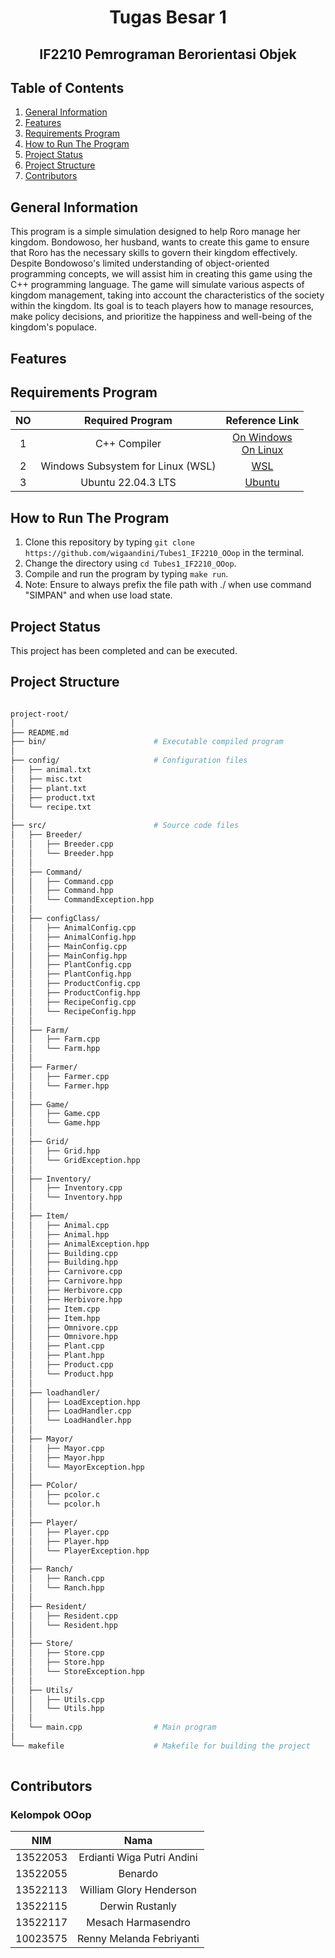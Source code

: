 <h1 align="center"> Tugas Besar 1 </h1>
<h2 align="center"> IF2210 Pemrograman Berorientasi Objek </h2>


## Table of Contents
1. [General Information](#general-information)
2. [Features](#features)
3. [Requirements Program](#required_program)
4. [How to Run The Program](#how-to-run-the-program)
5. [Project Status](#project-status)
6. [Project Structure](#project-structure)
7. [Contributors](#contributors)


## General Information
This program is a simple simulation designed to help Roro manage her kingdom. Bondowoso, her husband, wants to create this game to ensure that Roro has the necessary skills to govern their kingdom effectively. Despite Bondowoso's limited understanding of object-oriented programming concepts, we will assist him in creating this game using the C++ programming language. The game will simulate various aspects of kingdom management, taking into account the characteristics of the society within the kingdom. Its goal is to teach players how to manage resources, make policy decisions, and prioritize the happiness and well-being of the kingdom's populace.


## Features


## Requirements Program
|   NO   |  Required Program                    |                                         Reference Link                                         |
| :----: | :----------------------------------: | :--------------------------------------------------------------------------------------------: |
|   1    |  C++ Compiler                        | [On Windows](https://www.freecodecamp.org/news/how-to-install-c-and-cpp-compiler-on-windows/) <br> [On Linux](https://www.codespeedy.com/how-to-install-cpp-on-linux/) |
|   2    |  Windows Subsystem for Linux (WSL)   | [WSL](https://learn.microsoft.com/en-us/windows/wsl/install)                                  |
|   3    |  Ubuntu 22.04.3 LTS                  | [Ubuntu](https://ubuntu.com/download/desktop)                                                 |


## How to Run The Program
1. Clone this repository by typing `git clone https://github.com/wigaandini/Tubes1_IF2210_OOop` in the terminal.
2. Change the directory using `cd Tubes1_IF2210_OOop`.
3. Compile and run the program by typing `make run`.
4. Note: Ensure to always prefix the file path with ./ when use command "SIMPAN" and when use load state.


## Project Status
This project has been completed and can be executed.


## Project Structure
```bash

project-root/
│
├── README.md
├── bin/                        # Executable compiled program
│
├── config/                     # Configuration files
│   ├── animal.txt
│   ├── misc.txt
│   ├── plant.txt
│   ├── product.txt
│   └── recipe.txt
│
├── src/                        # Source code files
│   ├── Breeder/                
│   │   ├── Breeder.cpp
│   │   └── Breeder.hpp
│   │
│   ├── Command/                
│   │   ├── Command.cpp
│   │   ├── Command.hpp
│   │   └── CommandException.hpp
│   │
│   ├── configClass/
│   │   ├── AnimalConfig.cpp
│   │   ├── AnimalConfig.hpp
│   │   ├── MainConfig.cpp
│   │   ├── MainConfig.hpp
│   │   ├── PlantConfig.cpp
│   │   ├── PlantConfig.hpp
│   │   ├── ProductConfig.cpp
│   │   ├── ProductConfig.hpp
│   │   ├── RecipeConfig.cpp
│   │   └── RecipeConfig.hpp
│   │
│   ├── Farm/
│   │   ├── Farm.cpp
│   │   └── Farm.hpp
│   │
│   ├── Farmer/
│   │   ├── Farmer.cpp
│   │   └── Farmer.hpp
│   │
│   ├── Game/
│   │   ├── Game.cpp
│   │   └── Game.hpp
│   │
│   ├── Grid/
│   │   ├── Grid.hpp
│   │   └── GridException.hpp
│   │
│   ├── Inventory/
│   │   ├── Inventory.cpp
│   │   └── Inventory.hpp
│   │
│   ├── Item/
│   │   ├── Animal.cpp
│   │   ├── Animal.hpp
│   │   ├── AnimalException.hpp
│   │   ├── Building.cpp
│   │   ├── Building.hpp
│   │   ├── Carnivore.cpp
│   │   ├── Carnivore.hpp
│   │   ├── Herbivore.cpp
│   │   ├── Herbivore.hpp
│   │   ├── Item.cpp
│   │   ├── Item.hpp
│   │   ├── Omnivore.cpp
│   │   ├── Omnivore.hpp
│   │   ├── Plant.cpp
│   │   ├── Plant.hpp
│   │   ├── Product.cpp
│   │   └── Product.hpp
│   │
│   ├── loadhandler/
│   │   ├── LoadException.hpp
│   │   ├── LoadHandler.cpp
│   │   └── LoadHandler.hpp
│   │
│   ├── Mayor/
│   │   ├── Mayor.cpp
│   │   ├── Mayor.hpp
│   │   └── MayorException.hpp
│   │
│   ├── PColor/
│   │   ├── pcolor.c
│   │   └── pcolor.h
│   │
│   ├── Player/
│   │   ├── Player.cpp
│   │   ├── Player.hpp
│   │   └── PlayerException.hpp
│   │
│   ├── Ranch/
│   │   ├── Ranch.cpp
│   │   └── Ranch.hpp
│   │
│   ├── Resident/
│   │   ├── Resident.cpp
│   │   └── Resident.hpp
│   │
│   ├── Store/
│   │   ├── Store.cpp
│   │   ├── Store.hpp
│   │   └── StoreException.hpp
│   │
│   ├── Utils/
│   │   ├── Utils.cpp
│   │   └── Utils.hpp
│   │
│   └── main.cpp                # Main program
│
└── makefile                    # Makefile for building the project                                      
        
```


## Contributors
### **Kelompok OOop**
|   NIM    |                  Nama                  |
| :------: | :------------------------------------: |
| 13522053 |       Erdianti Wiga Putri Andini       |
| 13522055 |                Benardo                 |
| 13522113 |        William Glory Henderson         |
| 13522115 |            Derwin Rustanly             |
| 13522117 |          Mesach Harmasendro            |
| 10023575 |       Renny Melanda Febriyanti         |

